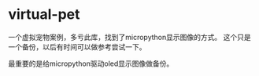 # virtual-pet
一个虚拟宠物案例，多亏此库，找到了micropython显示图像的方式。
这个只是一个备份，以后有时间可以做参考尝试一下。

最重要的是给micropython驱动oled显示图像做备份。
